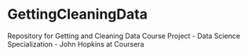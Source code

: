 # GettingCleaningData
Repository for Getting and Cleaning Data Course Project - Data Science Specialization - John Hopkins at Coursera
